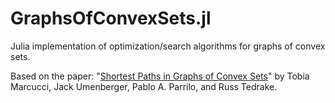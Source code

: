 # GraphsOfConvexSets.jl
Julia implementation of optimization/search algorithms for graphs of convex sets.

Based on the paper: "[Shortest Paths in Graphs of Convex Sets](https://arxiv.org/abs/2101.11565)" by Tobia Marcucci, Jack Umenberger, Pablo A. Parrilo, and Russ Tedrake.
